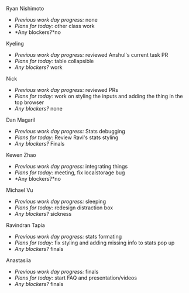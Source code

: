 Ryan Nishimoto  
+ *Previous work day progress:*
none
+ *Plans for today:*
other class work
+ *Any blockers?*no

Kyeling  
+ *Previous work day progress:* reviewed Anshul's current task PR
+ *Plans for today:* table collapsible
+ *Any blockers?* work

Nick  
+ *Previous work day progress:* reviewed PRs
+ *Plans for today:* work on styling the inputs and adding the thing in the top browser
+ *Any blockers?* none

Dan Magaril 
+ *Previous work day progress:* Stats debugging
+ *Plans for today:* Review Ravi's stats styling
+ *Any blockers?* Finals

Kewen Zhao  
+ *Previous work day progress:*
integrating things
+ *Plans for today:*
meeting, fix localstorage bug
+ *Any blockers?*no

Michael Vu  
+ *Previous work day progress:* sleeping
+ *Plans for today:* redesign distraction box
+ *Any blockers?* sickness

Ravindran Tapia
+ *Previous work day progress:* stats formating
+ *Plans for today:* fix styling and adding missing info to stats pop up
+ *Any blockers?* finals

Anastasiia 
+ *Previous work day progress:*
finals
+ *Plans for today:*
start FAQ and presentation/videos
+ *Any blockers?*
finals
